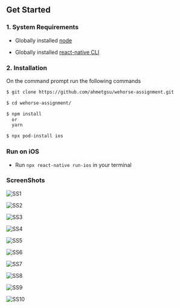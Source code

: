 ## Get Started

### 1. System Requirements

- Globally installed [node](https://nodejs.org/en/)

- Globally installed [react-native CLI](https://facebook.github.io/react-native/docs/getting-started.html)

### 2. Installation

On the command prompt run the following commands

```sh
$ git clone https://github.com/ahmetgsu/wehorse-assignment.git

$ cd wehorse-assignment/

$ npm install
  or
  yarn

$ npx pod-install ios
```

### Run on iOS

- Run `npx react-native run-ios` in your terminal

### ScreenShots

![SS1](./app/assets/images/01.png=195*422)

![SS2](./app/assets/images/02.png)

![SS3](./app/assets/images/03.png)

![SS4](./app/assets/images/04.png)

![SS5](./app/assets/images/05.png)

![SS6](./app/assets/images/06.png)

![SS7](./app/assets/images/07.png)

![SS8](./app/assets/images/08.png)

![SS9](./app/assets/images/09.png)

![SS10](./app/assets/images/10.png)
